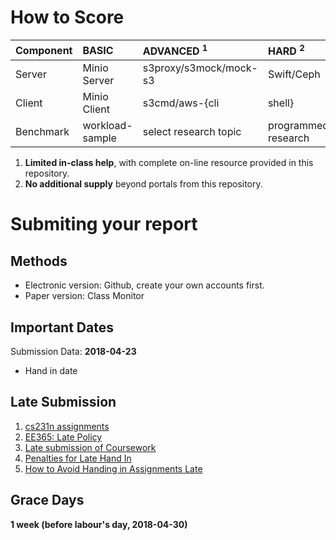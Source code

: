 # How to Score

| Component  | BASIC             | ADVANCED <sup>1</sup>  | HARD <sup>2</sup>   |
| :---       | :---              | :---                   | :---                |
| Server     | Minio Server      | s3proxy/s3mock/mock-s3 | Swift/Ceph          |
| Client     | Minio Client      | s3cmd/aws-{cli|shell}  | awssdk/boto3        |
| Benchmark  | workload-sample   | select research topic  | programmed research |

1. **Limited in-class help**, with complete on-line resource provided in this repository.
2. **No additional supply** beyond portals from this repository.

# Submiting your report

## Methods

* Electronic version: Github, create your own accounts first.
* Paper version: Class Monitor

## Important Dates

Submission Data: **2018-04-23**

* Hand in date

## Late Submission

1. [cs231n assignments](http://vision.stanford.edu/teaching/cs231n/assignments.html)
2. [EE365: Late Policy](https://stanford.edu/class/ee365/late.html)
3. [Late submission of Coursework](https://www2.le.ac.uk/offices/sas2/assessments/late-submission)
4. [Penalties for Late Hand In](http://www.dcs.shef.ac.uk/intranet/teaching/public/assessment/latehandin.html)
5. [How to Avoid Handing in Assignments Late](https://www.wikihow.com/Avoid-Handing-in-Assignments-Late)

## Grace Days

**1 week (before labour's day, 2018-04-30)**
